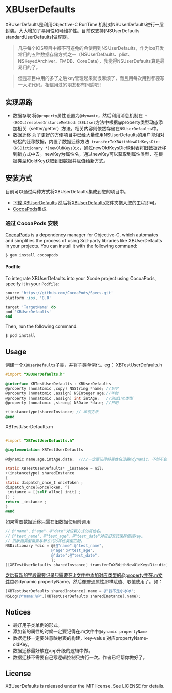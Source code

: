 # XBUserDefaults

XBUserDefaults是利用Objective-C RunTime 机制对NSUserDefaults进行一层封装。大大增加了易用性和可维护性。目前仅支持[NSUserDefaults standardUserDefaults]做容器。

>  几乎每个iOS项目中都不可避免的会使用到NSUserDefaults，作为ios开发常用的五种数据存储方式之一（NSUserDefaults、plist、NSKeyedArchiver、FMDB、CoreData），我觉得NSUserDefaults算是最易用的了。

>  但是项目中用的多了之后key管理起来就很麻烦了，而且用每次用到都要写一大坨代码。相信用过的朋友都有同感吧！

## 实现思路
- 数据存取
将```@property```属性设置为```@dynamic```，然后利用消息机制在``` +(BOOL)resolveInstanceMethod:(SEL)sel```方法中根据@property类型动态添加相关（setter/getter）方法。相关内容则依然存储在```NSUserDefaults```中。
- 数据迁移
为了更好的方便项目中已经大量使用NSUserDefaults的用户能相对轻松的迁移数据，内置了数据迁移方法``` transferToXBWithNewOldKeysDic:(NSDictionary *)newOldKeysDic```，通过newOldKeysDic映射表将旧数据迁移到新方式中去。newKey为属性名，通过newKey可以获取到属性类型，在根据类型和oldKey获取到旧数据并赋值给新方式。

## 安装方式
目前可以通过两种方式将XBUserDefaults集成到您的项目中。
- [下载 XBUserDefaults](https://github.com/yanxiaobing/XBUserDefaults/archive/master.zip) 然后将[XBUserDefaults]()文件夹拖入您的工程即可。
- [CocoaPods](http://cocoapods.org)集成

### 通过 CocoaPods 安装

[CocoaPods](http://cocoapods.org) is a dependency manager for Objective-C, which automates and simplifies the process of using 3rd-party libraries like XBUserDefaults in your projects. You can install it with the following command:

```bash
$ gem install cocoapods
```

#### Podfile

To integrate XBUserDefaults into your Xcode project using CocoaPods, specify it in your `Podfile`:

```ruby
source 'https://github.com/CocoaPods/Specs.git'
platform :ios, '8.0'

target 'TargetName' do
pod 'XBUserDefaults'
end
```

Then, run the following command:

```bash
$ pod install
```


## Usage

创建一个```XBUserDefaults```子类，并将子类单例化。eg：
XBTestUserDefaults.h
```objective-c
#import "XBUserDefaults.h"

@interface XBTestUserDefaults : XBUserDefaults
@property (nonatomic ,copy) NSString *name; //名字
@property (nonatomic ,assign) NSInteger age;//年龄
@property (nonatomic ,assign) int intAge;   //测试int类型
@property (nonatomic ,strong) NSDate *date; //日期

+(instancetype)sharedInstance; // 单例方法
@end
```
XBTestUserDefaults.m
```objective-c

#import "XBTestUserDefaults.h"

@implementation XBTestUserDefaults

@dynamic name,age,intAge,date;  ////一定要记得将属性名设置@dynamic，不然不会动态绑定setter/getter方法，保存不了值

static XBTestUserDefaults* _instance = nil;
+(instancetype) sharedInstance
{
static dispatch_once_t onceToken ;
dispatch_once(&onceToken, ^{
_instance = [[self alloc] init] ;
}) ;
return _instance ;
}
@end
```
如果需要数据迁移只需在旧数据使用前调用
```objective-c
// @"name"、@"age"、@"date"对应新方式的属性名。
// @"test_name"、@"test_age"、@"test_date"对应旧方式保存值得key。
// 旧数据类型需要与新方式的属性类型匹配。
NSDictionary *dic = @{@"name":@"test_name",
                    @"age":@"test_age",
                    @"date":@"test_date",
                    };
[[XBTestUserDefaults sharedInstance] transferToXBWithNewOldKeysDic:dic]; 
```

之后有新的字段需要记录只需要在.h文件中添加对应类型的@property并在.m文件中@dynamic propertyName，然后像普通属性那样赋值、取值使用了。如：
```objective-c 
[XBTestUserDefaults sharedInstance].name = @"我不是小冰冰";
NSLog(@"name:%@",[XBTestUserDefaults sharedInstance].name);
```

## Notices
- 最好用子类单例的形式。
- 添加新的属性的时候一定要记得在.m文件中```@dynamic propertyName```
- 数据迁移一定要注意映射表的构建，key-value 对应propertyName-oldKey。
- 数据迁移最好放在app升级的逻辑中做。
- 数据迁移不需要自己写逻辑控制只执行一次。作者已经帮你做好了。


## License

XBUserDefaults is released under the MIT license. See LICENSE for details.
